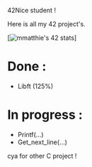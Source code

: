 42Nice student !

Here is all my 42 project's.

[![mmatthie's 42 stats](https://badge42.herokuapp.com/api/stats/mmatthie)]

# Done :

- Libft (125%)

# In progress :

- Printf(...)
- Get_next_line(...)

cya for other C project ! 
